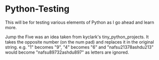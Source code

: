 # Python-Testing
This will be for testing various elements of Python as I go ahead and learn more.

Jump the Five was an idea taken from kyclark's tiny_python_projects.
It takes the opposite number (on the num pad) and replaces it in the original string.
e.g. "1" becomes "9", "4" becomes "6" and "nafsu21378ashdu213" would become "nafsu89732ashdu897" as letters are ignored.
